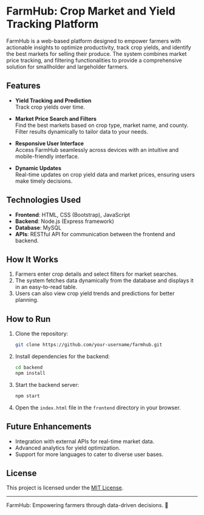 # FarmHub: Crop Market and Yield Tracking Platform

FarmHub is a web-based platform designed to empower farmers with actionable insights to optimize productivity, track crop yields, and identify the best markets for selling their produce. The system combines market price tracking, and filtering functionalities to provide a comprehensive solution for smallholder and largeholder farmers.

## Features

- **Yield Tracking and Prediction**  
  Track crop yields over time.

- **Market Price Search and Filters**  
  Find the best markets based on crop type, market name, and county. Filter results dynamically to tailor data to your needs.

- **Responsive User Interface**  
  Access FarmHub seamlessly across devices with an intuitive and mobile-friendly interface.

- **Dynamic Updates**  
  Real-time updates on crop yield data and market prices, ensuring users make timely decisions.

## Technologies Used

- **Frontend**: HTML, CSS (Bootstrap), JavaScript  
- **Backend**: Node.js (Express framework)  
- **Database**: MySQL  
- **APIs**: RESTful API for communication between the frontend and backend.

## How It Works

1. Farmers enter crop details and select filters for market searches.  
2. The system fetches data dynamically from the database and displays it in an easy-to-read table.  
3. Users can also view crop yield trends and predictions for better planning.  

## How to Run

1. Clone the repository:  
   ```bash
   git clone https://github.com/your-username/farmhub.git
   ```
2. Install dependencies for the backend:  
   ```bash
   cd backend
   npm install
   ```
3. Start the backend server:  
   ```bash
   npm start
   ```
4. Open the `index.html` file in the `frontend` directory in your browser.

## Future Enhancements

- Integration with external APIs for real-time market data.  
- Advanced analytics for yield optimization.  
- Support for more languages to cater to diverse user bases.  

## License

This project is licensed under the [MIT License](LICENSE).

--- 

FarmHub: Empowering farmers through data-driven decisions. 🌾
